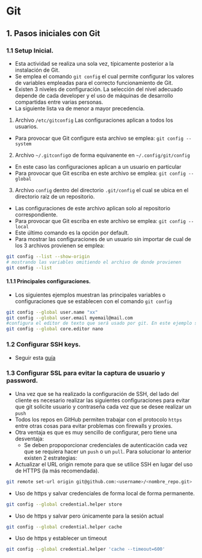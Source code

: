 ﻿
# Git 
## 1. Pasos iniciales con Git
### 1.1 Setup Inicial.
* Esta actividad se realiza una sola vez, típicamente posterior a la instalación de Git.
* Se emplea el comando `git config` el cual permite configurar los valores de variables empleadas para el correcto funcionamiento de Git.
* Existen 3 niveles de configuración.  La selección del nivel adecuado depende de cada developer y el uso de máquinas de desarrollo compartidas entre varias personas.  
* La siguiente lista va de menor a mayor precedencia. 
1. Archivo `/etc/gitconfig` Las configuraciones aplican a todos los usuarios.
* Para provocar que Git configure esta archivo se emplea: `git config --system`
2. Archivo `~/.gitconfig`o de forma equivanente en  `~/.config/git/config`
* En este caso las configuraciones aplican a un usuario en particular
* Para  provocar que Git escriba en este archivo se emplea: `git config --global` 
3. Archivo `config` dentro del directorio  `.git/config` el cual se ubica en el directorio raíz de un repositorio.  
* Las configuraciones de este archivo aplican solo al repositorio correspondiente.
* Para  provocar que Git escriba en este archivo se emplea: `git config --local` 
* Este último comando es la opción por default.
* Para mostrar las configuraciones de un usuario sin importar de cual de los 3 archivos provienen se emplea: 
```bash
git config --list --show-origin
# mostrando las variables omitiendo el archivo de donde provienen
git config --list
```
#### 1.1.1 Principales configuraciones.
* Los siguientes ejemplos muestran las principales variables o configuraciones que se establecen con el comando `git config`

```bash
git config --global user.name "xx"
git config --global user.email myemail@mail.com
#configura el editor de texto que será usado por git. En este ejemplo se ha seleccionado nano
git config --global core.editor nano
```
### 1.2 Configurar SSH keys.
* Seguir esta [guía](https://help.github.com/en/github/authenticating-to-github/connecting-to-github-with-ssh) 

### 1.3 Configurar SSL  para evitar la captura de usuario y password.
 * Una vez que se ha realizado la configuración de SSH,  del lado del cliente es necesario realizar las siguientes configuraciones para evitar que git solicite usuario y contraseña cada vez que se desee realizar un `push`
 * Todos los repos en GitHub permiten trabajar con el protocolo  `https` entre otras cosas para evitar problemas con firewalls y proxies.
 * Otra ventaja es que es muy sencillo de configurar, pero tiene una desventaja:
	* Se deben propoporcionar credenciales de autenticación cada vez que se requiera hacer un `push` o un `pull`. Para solucionar lo anterior existen 2 estrategias:
* Actualizar el URL origin remote para que se utilice SSH en lugar del uso de HTTPS (la más recomendada).
```bash 
git remote set-url origin git@github.com:<username>/<nombre_repo.git>
```
 * Uso de https y salvar credenciales de forma local de forma permanente.
 ```bash
git config --global credential.helper store
```
* Uso de https y salvar pero únicamente para la sesión actual
```bash
git config --global credential.helper cache
```
* Uso de https y establecer un timeout
```bash
git config --global credential.helper 'cache --timeout=600'
```

